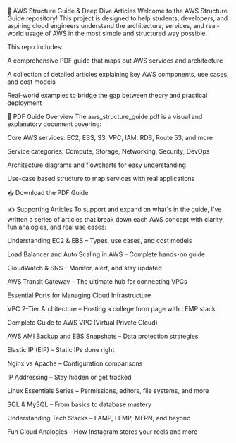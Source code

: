 📘 AWS Structure Guide & Deep Dive Articles
Welcome to the AWS Structure Guide repository! This project is designed to help students, developers, and aspiring cloud engineers understand the architecture, services, and real-world usage of AWS in the most simple and structured way possible.

This repo includes:

A comprehensive PDF guide that maps out AWS services and architecture

A collection of detailed articles explaining key AWS components, use cases, and cost models

Real-world examples to bridge the gap between theory and practical deployment

📄 PDF Guide Overview
The aws_structure_guide.pdf is a visual and explanatory document covering:

Core AWS services: EC2, EBS, S3, VPC, IAM, RDS, Route 53, and more

Service categories: Compute, Storage, Networking, Security, DevOps

Architecture diagrams and flowcharts for easy understanding

Use-case based structure to map services with real applications

📥 Download the PDF Guide

✍️ Supporting Articles
To support and expand on what's in the guide, I've written a series of articles that break down each AWS concept with clarity, fun analogies, and real use cases:

Understanding EC2 & EBS – Types, use cases, and cost models

Load Balancer and Auto Scaling in AWS – Complete hands-on guide

CloudWatch & SNS – Monitor, alert, and stay updated

AWS Transit Gateway – The ultimate hub for connecting VPCs

Essential Ports for Managing Cloud Infrastructure

VPC 2-Tier Architecture – Hosting a college form page with LEMP stack

Complete Guide to AWS VPC (Virtual Private Cloud)

AWS AMI Backup and EBS Snapshots – Data protection strategies

Elastic IP (EIP) – Static IPs done right

Nginx vs Apache – Configuration comparisons

IP Addressing – Stay hidden or get tracked

Linux Essentials Series – Permissions, editors, file systems, and more

SQL & MySQL – From basics to database mastery

Understanding Tech Stacks – LAMP, LEMP, MERN, and beyond

Fun Cloud Analogies – How Instagram stores your reels and more
